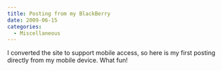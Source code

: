 ```yaml
---
title: Posting from my BlackBerry
date: 2009-06-15
categories: 
  - Miscellaneous
---
```


I converted the site to support mobile access, so here is my first posting directly from my mobile device. What fun!
